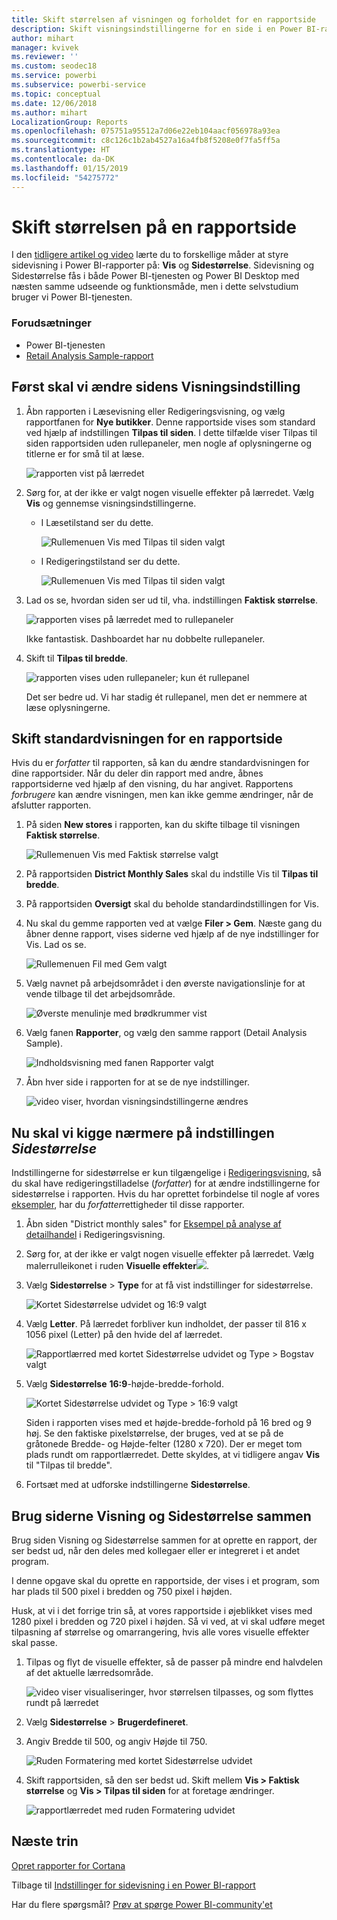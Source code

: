 ```yaml
---
title: Skift størrelsen af visningen og forholdet for en rapportside
description: Skift visningsindstillingerne for en side i en Power BI-rapport
author: mihart
manager: kvivek
ms.reviewer: ''
ms.custom: seodec18
ms.service: powerbi
ms.subservice: powerbi-service
ms.topic: conceptual
ms.date: 12/06/2018
ms.author: mihart
LocalizationGroup: Reports
ms.openlocfilehash: 075751a95512a7d06e22eb104aacf056978a93ea
ms.sourcegitcommit: c8c126c1b2ab4527a16a4fb8f5208e0f7fa5ff5a
ms.translationtype: HT
ms.contentlocale: da-DK
ms.lasthandoff: 01/15/2019
ms.locfileid: "54275772"
---
```

# <a name="change-the-size-of-a-report-page"></a>Skift størrelsen på en rapportside
I den [tidligere artikel og video](../power-bi-report-display-settings.md) lærte du to forskellige måder at styre sidevisning i Power BI-rapporter på: **Vis** og **Sidestørrelse**. Sidevisning og Sidestørrelse fås i både Power BI-tjenesten og Power BI Desktop med næsten samme udseende og funktionsmåde, men i dette selvstudium bruger vi Power BI-tjenesten.

### <a name="prerequisites"></a>Forudsætninger
- Power BI-tjenesten   
- [Retail Analysis Sample-rapport](../sample-retail-analysis.md)

## <a name="first-lets-change-the-page-view-setting"></a>Først skal vi ændre sidens Visningsindstilling

1. Åbn rapporten i Læsevisning eller Redigeringsvisning, og vælg rapportfanen for **Nye butikker**. Denne rapportside vises som standard ved hjælp af indstillingen **Tilpas til siden**.  I dette tilfælde viser Tilpas til siden rapportsiden uden rullepaneler, men nogle af oplysningerne og titlerne er for små til at læse.

   ![rapporten vist på lærredet](media/end-user-report-view/pbi_fit_to_page.png)
2. Sørg for, at der ikke er valgt nogen visuelle effekter på lærredet. Vælg **Vis** og gennemse visningsindstillingerne.

   * I Læsetilstand ser du dette.

     ![Rullemenuen Vis med Tilpas til siden valgt](media/end-user-report-view/power-bi-page-view-menu-new.png)
   * I Redigeringstilstand ser du dette.

     ![Rullemenuen Vis med Tilpas til siden valgt](media/end-user-report-view/power-bi-view-editing-view.png)

3. Lad os se, hvordan siden ser ud til, vha. indstillingen **Faktisk størrelse**.

   ![rapporten vises på lærredet med to rullepaneler](media/end-user-report-view/power-bi-actal-size2.png)

   Ikke fantastisk. Dashboardet har nu dobbelte rullepaneler.
4. Skift til **Tilpas til bredde**.

   ![rapporten vises uden rullepaneler; kun ét rullepanel](media/end-user-report-view/pbi_fit_to_width.png)

   Det ser bedre ud. Vi har stadig ét rullepanel, men det er nemmere at læse oplysningerne.

## <a name="change-the-default-view-for-a-report-page"></a>Skift standardvisningen for en rapportside
Hvis du er *forfatter* til rapporten, så kan du ændre standardvisningen for dine rapportsider. Når du deler din rapport med andre, åbnes rapportsiderne ved hjælp af den visning, du har angivet. Rapportens *forbrugere* kan ændre visningen, men kan ikke gemme ændringer, når de afslutter rapporten.

1. På siden **New stores** i rapporten, kan du skifte tilbage til visningen **Faktisk størrelse**.

   ![Rullemenuen Vis med Faktisk størrelse valgt](media/end-user-report-view/power-bi-actual-size.png)

2. På rapportsiden **District Monthly Sales** skal du indstille Vis til **Tilpas til bredde**.

3. På rapportsiden **Oversigt** skal du beholde standardindstillingen for Vis.

4. Nu skal du gemme rapporten ved at vælge **Filer > Gem**. Næste gang du åbner denne rapport, vises siderne ved hjælp af de nye indstillinger for Vis. Lad os se.

   ![Rullemenuen Fil med Gem valgt](media/end-user-report-view/power-bi-save.png)
3. Vælg navnet på arbejdsområdet i den øverste navigationslinje for at vende tilbage til det arbejdsområde.  

   ![Øverste menulinje med brødkrummer vist](media/end-user-report-view/power-bi-my-workspace.png)
4. Vælg fanen **Rapporter**, og vælg den samme rapport (Detail Analysis Sample).

    ![Indholdsvisning med fanen Rapporter valgt](media/end-user-report-view/power-bi-new-report2.png)
5. Åbn hver side i rapporten for at se de nye indstillinger.

   ![video viser, hvordan visningsindstillingerne ændres](media/end-user-report-view/power-bi-page-view.gif)

## <a name="now-lets-explore-the-page-size-setting"></a>Nu skal vi kigge nærmere på indstillingen *Sidestørrelse*
Indstillingerne for sidestørrelse er kun tilgængelige i [Redigeringsvisning](../service-interact-with-a-report-in-editing-view.md), så du skal have redigeringstilladelse (*forfatter*) for at ændre indstillingerne for sidestørrelse i rapporten. Hvis du har oprettet forbindelse til nogle af vores [eksempler](../sample-datasets.md), har du *forfatter*rettigheder til disse rapporter.

1. Åbn siden "District monthly sales" for [Eksempel på analyse af detailhandel](../sample-retail-analysis.md) i Redigeringsvisning.
2. Sørg for, at der ikke er valgt nogen visuelle effekter på lærredet.  Vælg malerrulleikonet i ruden **Visuelle effekter**![](media/end-user-report-view/power-bi-paintroller.png).
3. Vælg **Sidestørrelse** &gt; **Type** for at få vist indstillinger for sidestørrelse.

   ![Kortet Sidestørrelse udvidet og 16:9 valgt](media/end-user-report-view/power-bi-page-size-menu-new.png)
4. Vælg **Letter**.  På lærredet forbliver kun indholdet, der passer til 816 x 1056 pixel (Letter) på den hvide del af lærredet.

   ![Rapportlærred med kortet Sidestørrelse udvidet og Type > Bogstav valgt](media/end-user-report-view/power-bi-letter-new.png)
5. Vælg **Sidestørrelse** **16:9**-højde-bredde-forhold.

   ![Kortet Sidestørrelse udvidet og Type > 16:9 valgt](media/end-user-report-view/power-bi-16-to-9-new.png)

   Siden i rapporten vises med et højde-bredde-forhold på 16 bred og 9 høj. Se den faktiske pixelstørrelse, der bruges, ved at se på de gråtonede Bredde- og Højde-felter (1280 x 720). Der er meget tom plads rundt om rapportlærredet. Dette skyldes, at vi tidligere angav **Vis** til "Tilpas til bredde".
7. Fortsæt med at udforske indstillingerne **Sidestørrelse**.

## <a name="use-page-view-and-page-size-together"></a>Brug siderne Visning og Sidestørrelse sammen
Brug siden Visning og Sidestørrelse sammen for at oprette en rapport, der ser bedst ud, når den deles med kollegaer eller er integreret i et andet program.

I denne opgave skal du oprette en rapportside, der vises i et program, som har plads til 500 pixel i bredden og 750 pixel i højden.

Husk, at vi i det forrige trin så, at vores rapportside i øjeblikket vises med 1280 pixel i bredden og 720 pixel i højden. Så vi ved, at vi skal udføre meget tilpasning af størrelse og omarrangering, hvis alle vores visuelle effekter skal passe.

1. Tilpas og flyt de visuelle effekter, så de passer på mindre end halvdelen af det aktuelle lærredsområde.

    ![video viser visualiseringer, hvor størrelsen tilpasses, og som flyttes rundt på lærredet](media/end-user-report-view/power-bi-custom-view.gif)
2. Vælg **Sidestørrelse** &gt; **Brugerdefineret**.
3. Angiv Bredde til 500, og angiv Højde til 750.

    ![Ruden Formatering med kortet Sidestørrelse udvidet](media/end-user-report-view/power-bi-custom-new.png)
4. Skift rapportsiden, så den ser bedst ud. Skift mellem **Vis > Faktisk størrelse** og **Vis > Tilpas til siden** for at foretage ændringer.

    ![rapportlærredet med ruden Formatering udvidet](media/end-user-report-view/power-bi-final-new.png)

## <a name="next-steps"></a>Næste trin
[Opret rapporter for Cortana](../service-cortana-answer-cards.md)

Tilbage til [Indstillinger for sidevisning i en Power BI-rapport](../power-bi-report-display-settings.md)

Har du flere spørgsmål? [Prøv at spørge Power BI-community'et](http://community.powerbi.com/)

